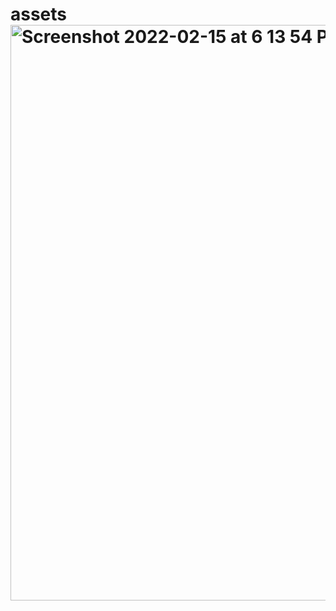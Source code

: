 # assets<img width="921" alt="Screenshot 2022-02-15 at 6 13 54 PM" src="https://user-images.githubusercontent.com/77092646/154064778-2f8ccf17-a839-4cb0-8d03-ea461fcaef20.png">
